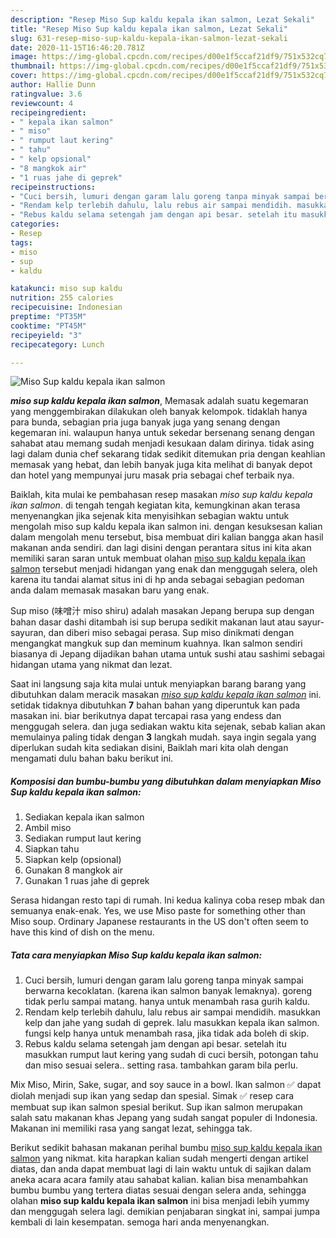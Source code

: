 ```yaml
---
description: "Resep Miso Sup kaldu kepala ikan salmon, Lezat Sekali"
title: "Resep Miso Sup kaldu kepala ikan salmon, Lezat Sekali"
slug: 631-resep-miso-sup-kaldu-kepala-ikan-salmon-lezat-sekali
date: 2020-11-15T16:46:20.781Z
image: https://img-global.cpcdn.com/recipes/d00e1f5ccaf21df9/751x532cq70/miso-sup-kaldu-kepala-ikan-salmon-foto-resep-utama.jpg
thumbnail: https://img-global.cpcdn.com/recipes/d00e1f5ccaf21df9/751x532cq70/miso-sup-kaldu-kepala-ikan-salmon-foto-resep-utama.jpg
cover: https://img-global.cpcdn.com/recipes/d00e1f5ccaf21df9/751x532cq70/miso-sup-kaldu-kepala-ikan-salmon-foto-resep-utama.jpg
author: Hallie Dunn
ratingvalue: 3.6
reviewcount: 4
recipeingredient:
- " kepala ikan salmon"
- " miso"
- " rumput laut kering"
- " tahu"
- " kelp opsional"
- "8 mangkok air"
- "1 ruas jahe di geprek"
recipeinstructions:
- "Cuci bersih, lumuri dengan garam lalu goreng tanpa minyak sampai berwarna kecoklatan. (karena ikan salmon banyak lemaknya). goreng tidak perlu sampai matang. hanya untuk menambah rasa gurih kaldu."
- "Rendam kelp terlebih dahulu, lalu rebus air sampai mendidih. masukkan kelp dan jahe yang sudah di geprek. lalu masukkan kepala ikan salmon. fungsi kelp hanya untuk menambah rasa, jika tidak ada boleh di skip."
- "Rebus kaldu selama setengah jam dengan api besar. setelah itu masukkan rumput laut kering yang sudah di cuci bersih, potongan tahu dan miso sesuai selera.. setting rasa. tambahkan garam bila perlu."
categories:
- Resep
tags:
- miso
- sup
- kaldu

katakunci: miso sup kaldu 
nutrition: 255 calories
recipecuisine: Indonesian
preptime: "PT35M"
cooktime: "PT45M"
recipeyield: "3"
recipecategory: Lunch

---
```



![Miso Sup kaldu kepala ikan salmon](https://img-global.cpcdn.com/recipes/d00e1f5ccaf21df9/751x532cq70/miso-sup-kaldu-kepala-ikan-salmon-foto-resep-utama.jpg)

<b><i>miso sup kaldu kepala ikan salmon</i></b>, Memasak adalah suatu kegemaran yang menggembirakan dilakukan oleh banyak kelompok. tidaklah hanya para bunda, sebagian pria juga banyak juga yang senang dengan kegemaran ini. walaupun hanya untuk sekedar bersenang senang dengan sahabat atau memang sudah menjadi kesukaan dalam dirinya. tidak asing lagi dalam dunia chef sekarang tidak sedikit ditemukan pria dengan keahlian memasak yang hebat, dan lebih banyak juga kita melihat di banyak depot dan hotel yang mempunyai juru masak pria sebagai chef terbaik nya.

Baiklah, kita mulai ke pembahasan resep masakan <i>miso sup kaldu kepala ikan salmon</i>. di tengah tengah kegiatan kita, kemungkinan akan terasa menyenangkan jika sejenak kita menyisihkan sebagian waktu untuk mengolah miso sup kaldu kepala ikan salmon ini. dengan kesuksesan kalian dalam mengolah menu tersebut, bisa membuat diri kalian bangga akan hasil makanan anda sendiri. dan lagi disini dengan perantara situs ini kita akan memiliki saran saran untuk membuat olahan <u>miso sup kaldu kepala ikan salmon</u> tersebut menjadi hidangan yang enak dan menggugah selera, oleh karena itu tandai alamat situs ini di hp anda sebagai sebagian pedoman anda dalam memasak masakan baru yang enak.

Sup miso (味噌汁 miso shiru) adalah masakan Jepang berupa sup dengan bahan dasar dashi ditambah isi sup berupa sedikit makanan laut atau sayur-sayuran, dan diberi miso sebagai perasa. Sup miso dinikmati dengan mengangkat mangkuk sup dan meminum kuahnya. Ikan salmon sendiri biasanya di Jepang dijadikan bahan utama untuk sushi atau sashimi sebagai hidangan utama yang nikmat dan lezat.


Saat ini langsung saja kita mulai untuk menyiapkan barang barang yang dibutuhkan dalam meracik masakan <u><i>miso sup kaldu kepala ikan salmon</i></u> ini. setidak tidaknya dibutuhkan <b>7</b> bahan bahan yang diperuntuk kan pada masakan ini. biar berikutnya dapat tercapai rasa yang endess dan menggugah selera. dan juga sediakan waktu kita sejenak, sebab kalian akan memulainya paling tidak dengan <b>3</b> langkah mudah. saya ingin segala yang diperlukan sudah kita sediakan disini, Baiklah mari kita olah dengan mengamati dulu bahan baku berikut ini.

<!--inarticleads1-->

##### Komposisi dan bumbu-bumbu yang dibutuhkan dalam menyiapkan Miso Sup kaldu kepala ikan salmon:

1. Sediakan  kepala ikan salmon
1. Ambil  miso
1. Sediakan  rumput laut kering
1. Siapkan  tahu
1. Siapkan  kelp (opsional)
1. Gunakan 8 mangkok air
1. Gunakan 1 ruas jahe di geprek


Serasa hidangan resto tapi di rumah. Ini kedua kalinya coba resep mbak dan semuanya enak-enak. Yes, we use Miso paste for something other than Miso soup. Ordinary Japanese restaurants in the US don&#39;t often seem to have this kind of dish on the menu. 

<!--inarticleads2-->

##### Tata cara menyiapkan Miso Sup kaldu kepala ikan salmon:

1. Cuci bersih, lumuri dengan garam lalu goreng tanpa minyak sampai berwarna kecoklatan. (karena ikan salmon banyak lemaknya). goreng tidak perlu sampai matang. hanya untuk menambah rasa gurih kaldu.
1. Rendam kelp terlebih dahulu, lalu rebus air sampai mendidih. masukkan kelp dan jahe yang sudah di geprek. lalu masukkan kepala ikan salmon. fungsi kelp hanya untuk menambah rasa, jika tidak ada boleh di skip.
1. Rebus kaldu selama setengah jam dengan api besar. setelah itu masukkan rumput laut kering yang sudah di cuci bersih, potongan tahu dan miso sesuai selera.. setting rasa. tambahkan garam bila perlu.


Mix Miso, Mirin, Sake, sugar, and soy sauce in a bowl. Ikan salmon ✅ dapat diolah menjadi sup ikan yang sedap dan spesial. Simak ✅ resep cara membuat sup ikan salmon spesial berikut. Sup ikan salmon merupakan salah satu makanan khas Jepang yang sudah sangat populer di Indonesia. Makanan ini memiliki rasa yang sangat lezat, sehingga tak. 

Berikut sedikit bahasan makanan perihal bumbu <u>miso sup kaldu kepala ikan salmon</u> yang nikmat. kita harapkan kalian sudah mengerti dengan artikel diatas, dan anda dapat membuat lagi di lain waktu untuk di sajikan dalam aneka acara acara family atau sahabat kalian. kalian bisa menambahkan bumbu bumbu yang tertera diatas sesuai dengan selera anda, sehingga olahan <b>miso sup kaldu kepala ikan salmon</b> ini bisa menjadi lebih yummy dan menggugah selera lagi. demikian penjabaran singkat ini, sampai jumpa kembali di lain kesempatan. semoga hari anda menyenangkan.
